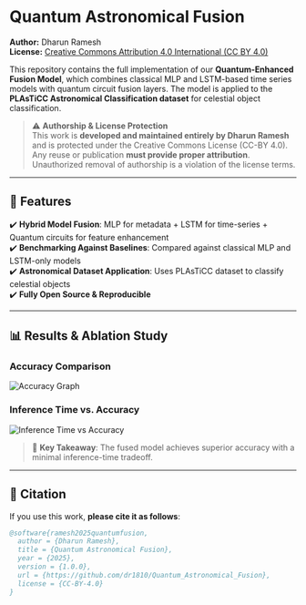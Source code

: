 # Quantum Astronomical Fusion  

**Author:** Dharun Ramesh  
**License:** [Creative Commons Attribution 4.0 International (CC BY 4.0)](https://creativecommons.org/licenses/by/4.0/)  

This repository contains the full implementation of our **Quantum-Enhanced Fusion Model**, which combines classical MLP and LSTM-based time series models with quantum circuit fusion layers. The model is applied to the **PLAsTiCC Astronomical Classification dataset** for celestial object classification.

> ⚠️ **Authorship & License Protection**  
> This work is **developed and maintained entirely by Dharun Ramesh** and is protected under the Creative Commons License (CC-BY 4.0).  
> Any reuse or publication **must provide proper attribution**. Unauthorized removal of authorship is a violation of the license terms.

---

## 🚀 Features  
✔️ **Hybrid Model Fusion**: MLP for metadata + LSTM for time-series + Quantum circuits for feature enhancement  
✔️ **Benchmarking Against Baselines**: Compared against classical MLP and LSTM-only models  
✔️ **Astronomical Dataset Application**: Uses PLAsTiCC dataset to classify celestial objects  
✔️ **Fully Open Source & Reproducible**  

---

## 📊 Results & Ablation Study  

### Accuracy Comparison  
![Accuracy Graph](path/to/accuracy_plot.png)  <!-- Update with the actual path in your repo -->

### Inference Time vs. Accuracy  
![Inference Time vs Accuracy](path/to/inference_time_plot.png)  <!-- Update with actual path -->

> 📌 **Key Takeaway**: The fused model achieves superior accuracy with a minimal inference-time tradeoff.

---

## 📌 Citation  

If you use this work, **please cite it as follows**:  

```bibtex
@software{ramesh2025quantumfusion,
  author = {Dharun Ramesh},
  title = {Quantum Astronomical Fusion},
  year = {2025},
  version = {1.0.0},
  url = {https://github.com/dr1810/Quantum_Astronomical_Fusion},
  license = {CC-BY-4.0}
}
